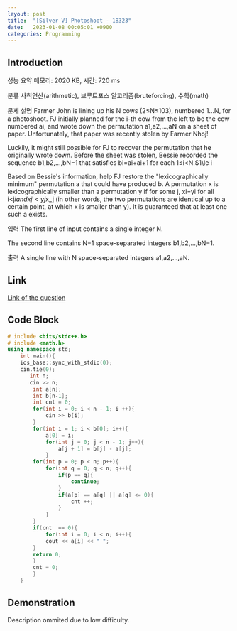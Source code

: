 ```yaml
---
layout: post
title:  "[Silver V] Photoshoot - 18323"
date:   2023-01-08 00:05:01 +0900
categories: Programming
---
```


## Introduction

성능 요약
메모리: 2020 KB, 시간: 720 ms

분류
사칙연산(arithmetic), 브루트포스 알고리즘(bruteforcing), 수학(math)

문제 설명
Farmer John is lining up his N cows (2≤N≤103), numbered 1…N, for a photoshoot. FJ initially planned for the i-th cow from the left to be the cow numbered ai, and wrote down the permutation a1,a2,…,aN on a sheet of paper. Unfortunately, that paper was recently stolen by Farmer Nhoj!

Luckily, it might still possible for FJ to recover the permutation that he originally wrote down. Before the sheet was stolen, Bessie recorded the sequence b1,b2,…,bN−1 that satisfies bi=ai+ai+1 for each 1≤i<N.$1\le i

Based on Bessie's information, help FJ restore the "lexicographically minimum" permutation a that could have produced b. A permutation x is lexicographically smaller than a permutation y if for some j, xi=yi for all i<j$i and xj<yj$x_j (in other words, the two permutations are identical up to a certain point, at which x is smaller than y). It is guaranteed that at least one such a exists.

입력
The first line of input contains a single integer N.

The second line contains N−1 space-separated integers b1,b2,…,bN−1.

출력
A single line with N space-separated integers a1,a2,…,aN.

## Link

[Link of the question](https://www.acmicpc.net/problem/18323)

## Code Block

```c++
# include <bits/stdc++.h>
# include <math.h>
using namespace std;
    int main(){
    ios_base::sync_with_stdio(0);
    cin.tie(0);
       int n;
       cin >> n;
        int a[n];
        int b[n-1];
        int cnt = 0;
        for(int i = 0; i < n - 1; i ++){
            cin >> b[i];
        }
        for(int i = 1; i < b[0]; i++){
            a[0] = i;
            for(int j = 0; j < n - 1; j++){
                a[j + 1] = b[j] - a[j];
            }
        for(int p = 0; p < n; p++){
            for(int q = 0; q < n; q++){
                if(p == q){
                    continue;
                }
                if(a[p] == a[q] || a[q] <= 0){
                    cnt ++;
                }
            }
        }
        if(cnt  == 0){
            for(int i = 0; i < n; i++){
            cout << a[i] << " ";
        }
        return 0;
        }
        cnt = 0;
        }
    }
```

## Demonstration

Description ommited due to low difficulty.
